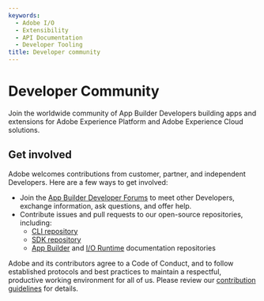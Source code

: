 ```yaml
---
keywords:
  - Adobe I/O
  - Extensibility
  - API Documentation
  - Developer Tooling
title: Developer community
---
```


# Developer Community

Join the worldwide community of App Builder Developers building apps and extensions for Adobe Experience Platform and Adobe Experience Cloud solutions.

## Get involved

Adobe welcomes contributions from customer, partner, and independent Developers. Here are a few ways to get involved:

* Join the [App Builder Developer Forums](https://experienceleaguecommunities.adobe.com/t5/app-builder/ct-p/app-builder) to meet other Developers, exchange information, ask questions, and offer help.
* Contribute issues and pull requests to our open-source repositories, including:
  * [CLI repository](https://github.com/adobe/aio-cli)
  * [SDK repository]( https://github.com/adobe/aio-sdk)
  * [App Builder](https://github.com/AdobeDocs/app-builder) and [I/O Runtime](https://github.com/AdobeDocs/adobe-io-runtime) documentation repositories

Adobe and its contributors agree to a Code of Conduct, and to follow established protocols and best practices to maintain a respectful, productive working environment for all of us. Please review our [contribution guidelines](../guides/contribution_guides/index.md) for details.
